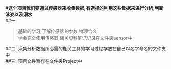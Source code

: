 #**这个项目我们要通过传感器来收集数据,有选择的利用这些数据来进行分析,判断泳姿以及溺水**  <Br/>
##一:
>基础的学习,了解传感器的参数,物理含义  <Br/>学会完全使用传感器,相关资料笔记记录在文件夹sensor中  <Br/>

##二:
采集分析数据所必需的相关工具的学习过程存放在自己以名字命名的文件夹中  <Br/>
##三:
项目文件暂存在文件夹Project中  <Br/>
